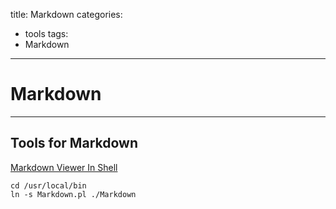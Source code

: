 title: Markdown
categories:
- tools
tags: 
- Markdown
---

# Markdown

---

## Tools for Markdown

[Markdown Viewer In Shell](http://daringfireball.net/projects/downloads/Markdown_1.0.1.zip)

``` shell
cd /usr/local/bin
ln -s Markdown.pl ./Markdown
```


